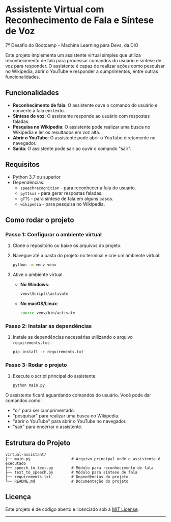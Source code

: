 
# Assistente Virtual com Reconhecimento de Fala e Síntese de Voz

7º Desafio do Bootcamp - Machine Learning para Devs, da DIO

Este projeto implementa um assistente virtual simples que utiliza reconhecimento de fala para processar comandos do usuário e síntese de voz para responder. O assistente é capaz de realizar ações como pesquisar no Wikipedia, abrir o YouTube e responder a cumprimentos, entre outras funcionalidades.

## Funcionalidades

- **Reconhecimento de fala**: O assistente ouve o comando do usuário e converte a fala em texto.
- **Síntese de voz**: O assistente responde ao usuário com respostas faladas.
- **Pesquisa no Wikipedia**: O assistente pode realizar uma busca no Wikipedia e ler os resultados em voz alta.
- **Abrir o YouTube**: O assistente pode abrir o YouTube diretamente no navegador.
- **Saída**: O assistente pode sair ao ouvir o comando "sair".
  
## Requisitos

- Python 3.7 ou superior
- Dependências:
  - `speechrecognition` - para reconhecer a fala do usuário.
  - `pyttsx3` - para gerar respostas faladas.
  - `gTTS` - para síntese de fala em alguns casos.
  - `wikipedia` - para pesquisa no Wikipedia.
  
## Como rodar o projeto

### Passo 1: Configurar o ambiente virtual

1. Clone o repositório ou baixe os arquivos do projeto.
2. Navegue até a pasta do projeto no terminal e crie um ambiente virtual:

    ```bash
    python -m venv venv
    ```

3. Ative o ambiente virtual:

   - **No Windows**:
     ```bash
     venv\Scripts\activate
     ```

   - **No macOS/Linux**:
     ```bash
     source venv/bin/activate
     ```

### Passo 2: Instalar as dependências

1. Instale as dependências necessárias utilizando o arquivo `requirements.txt`:

    ```bash
    pip install -r requirements.txt
    ```

### Passo 3: Rodar o projeto

1. Execute o script principal do assistente:

    ```bash
    python main.py
    ```

O assistente ficará aguardando comandos do usuário. Você pode dar comandos como:
- "oi" para ser cumprimentado.
- "pesquisar" para realizar uma busca no Wikipedia.
- "abrir o YouTube" para abrir o YouTube no navegador.
- "sair" para encerrar o assistente.
  
## Estrutura do Projeto

```
virtual-assistant/
├── main.py                  # Arquivo principal onde o assistente é executado
├── speech_to_text.py        # Módulo para reconhecimento de fala
├── text_to_speech.py        # Módulo para síntese de fala
├── requirements.txt         # Dependências do projeto
└── README.md                # Documentação do projeto
```

## Licença

Este projeto é de código aberto e licenciado sob a [MIT License](LICENSE).

---
